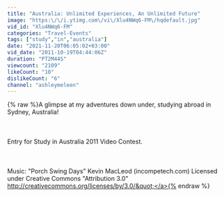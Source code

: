 ```yaml
---
title: "Australia: Unlimited Experiences, An Unlimited Future"
image: "https:\/\/i.ytimg.com\/vi\/Xlu4NWq6-FM\/hqdefault.jpg"
vid_id: "Xlu4NWq6-FM"
categories: "Travel-Events"
tags: ["study","in","australia"]
date: "2021-11-20T06:05:02+03:00"
vid_date: "2011-10-19T04:44:06Z"
duration: "PT2M44S"
viewcount: "2109"
likeCount: "10"
dislikeCount: "6"
channel: "ashleymeleen"
---
```

{% raw %}A glimpse at my adventures down under, studying abroad in Sydney, Australia!<br /><br /><br /><br />Entry for Study in Australia 2011 Video Contest.<br /><br /><br /><br />Music: &quot;Porch Swing Days&quot; Kevin MacLeod (incompetech.com) Licensed under Creative Commons &quot;Attribution 3.0&quot; <a rel="nofollow" target="blank" href="http://creativecommons.org/licenses/by/3.0/&quot;">http://creativecommons.org/licenses/by/3.0/&quot;</a>{% endraw %}
